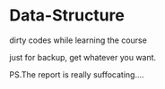 # Data-Structure
dirty codes while learning the course

just for backup, get whatever you want.

PS.The report is really suffocating....
